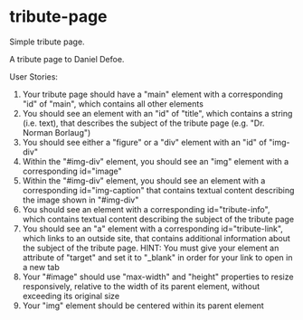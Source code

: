 # tribute-page

Simple tribute page.

A tribute page to Daniel Defoe.

User Stories:

1. Your tribute page should have a "main" element with a corresponding "id" of "main", which contains all other elements
2. You should see an element with an "id" of "title", which contains a string (i.e. text), that describes the subject of the tribute page (e.g. "Dr. Norman Borlaug")
3. You should see either a "figure" or a "div" element with an "id" of "img-div"
4. Within the "#img-div" element, you should see an "img" element with a corresponding id="image"
5. Within the "#img-div" element, you should see an element with a corresponding id="img-caption" that contains textual content describing the image shown in "#img-div"
6. You should see an element with a corresponding id="tribute-info", which contains textual content describing the subject of the tribute page
7. You should see an "a" element with a corresponding id="tribute-link", which links to an outside site, that contains additional information about the subject of the tribute page. HINT: You must give your element an attribute of "target" and set it to "\_blank" in order for your link to open in a new tab
8. Your "#image" should use "max-width" and "height" properties to resize responsively, relative to the width of its parent element, without exceeding its original size
9. Your "img" element should be centered within its parent element
